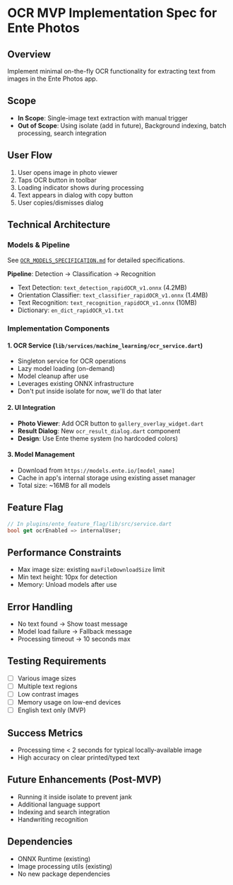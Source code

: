 # OCR MVP Implementation Spec for Ente Photos

## Overview

Implement minimal on-the-fly OCR functionality for extracting text from images in the Ente Photos app.

## Scope

- **In Scope**: Single-image text extraction with manual trigger
- **Out of Scope**: Using isolate (add in future), Background indexing, batch processing, search integration

## User Flow

1. User opens image in photo viewer
2. Taps OCR button in toolbar
3. Loading indicator shows during processing
4. Text appears in dialog with copy button
5. User copies/dismisses dialog

## Technical Architecture

### Models & Pipeline

See [`OCR_MODELS_SPECIFICATION.md`](./OCR_MODELS_SPECIFICATION.md) for detailed specifications.

**Pipeline**: Detection → Classification → Recognition

- Text Detection: `text_detection_rapidOCR_v1.onnx` (4.2MB)
- Orientation Classifier: `text_classifier_rapidOCR_v1.onnx` (1.4MB)
- Text Recognition: `text_recognition_rapidOCR_v1.onnx` (10MB)
- Dictionary: `en_dict_rapidOCR_v1.txt`

### Implementation Components

#### 1. OCR Service (`lib/services/machine_learning/ocr_service.dart`)

- Singleton service for OCR operations
- Lazy model loading (on-demand)
- Model cleanup after use
- Leverages existing ONNX infrastructure
- Don't put inside isolate for now, we'll do that later

#### 2. UI Integration

- **Photo Viewer**: Add OCR button to `gallery_overlay_widget.dart`
- **Result Dialog**: New `ocr_result_dialog.dart` component
- **Design**: Use Ente theme system (no hardcoded colors)

#### 3. Model Management

- Download from `https://models.ente.io/[model_name]`
- Cache in app's internal storage using existing asset manager
- Total size: ~16MB for all models

## Feature Flag

```dart
// In plugins/ente_feature_flag/lib/src/service.dart
bool get ocrEnabled => internalUser;
```

## Performance Constraints

- Max image size: existing `maxFileDownloadSize` limit
- Min text height: 10px for detection
- Memory: Unload models after use

## Error Handling

- No text found → Show toast message
- Model load failure → Fallback message
- Processing timeout → 10 seconds max

## Testing Requirements

- [ ] Various image sizes
- [ ] Multiple text regions
- [ ] Low contrast images
- [ ] Memory usage on low-end devices
- [ ] English text only (MVP)

## Success Metrics

- Processing time < 2 seconds for typical locally-available image
- High accuracy on clear printed/typed text

## Future Enhancements (Post-MVP)

- Running it inside isolate to prevent jank
- Additional language support
- Indexing and search integration
- Handwriting recognition

## Dependencies

- ONNX Runtime (existing)
- Image processing utils (existing)
- No new package dependencies
